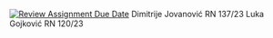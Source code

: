 [![Review Assignment Due Date](https://classroom.github.com/assets/deadline-readme-button-24ddc0f5d75046c5622901739e7c5dd533143b0c8e959d652212380cedb1ea36.svg)](https://classroom.github.com/a/z6dJmnng)
Dimitrije Jovanović RN 137/23
Luka Gojković RN 120/23
